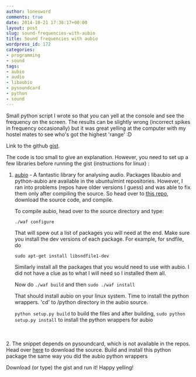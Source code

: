 ```yaml
---
author: lonesword
comments: true
date: 2014-10-21 17:38:17+00:00
layout: post
slug: sound-frequencies-with-aubio
title: Sound frequencies with aubio
wordpress_id: 172
categories:
- programming
- sound
tags:
- aubio
- audio
- libaubio
- pysoundcard
- python
- sound
---
```


Small python script I wrote so that you can yell at the console and see the frequency on the screen. The results can be slightly wrong (incorrect spikes in frequency occasionally) but it was great yelling at the computer with my hostel mates to see who's got the highest 'range' :D

Link to the github [gist](https://gist.github.com/lonesword/95356f8b637377766a06).

The code is too small to give an explanation. However, you need to set up a few libraries before running the gist (instructions for linux) :

1. [aubio](http://aubio.org/) - A fantastic library for analysing audio. Packages libaubio and python-aubio are available in the ubuntu/mint repositories. However, I ran into problems (repos have older versions I guess) and was able to fix them only after compiling the source. So head over to [this repo](https://github.com/piem/aubio), download the source code, and compile.

    To compile aubio, head over to the source directory and type:

    `./waf configure`

    That will spew out a list of packages you will need at the end. Make sure you install the dev versions of each package. For example, for sndfile, do

    `sudo apt-get install libsndfile1-dev`



    Similarly install all the packages that you would need to use with aubio. I did not have a clue as to what I will need so I installed them all.

    Now do `./waf build`
    and then `sudo ./waf install`

    That should install aubio on your linux system. Time to install the python wrappers. 'cd' to /python directory in the aubio source.

    `python setup.py build` to build the files and after building,
    `sudo python setup.py install` to install the python wrappers for aubio


<br/><br/>
2. The snippet depends on pysoundcard, which is not available in the repos. Head over [here](https://github.com/bastibe/PySoundCard) to download the source. Build and install this python package the same way you did the aubio python wrappers

Download (or type) the gist and run it! Happy yelling!
